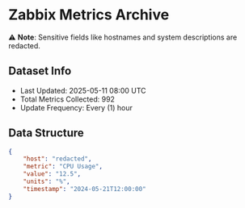 # Zabbix Metrics Archive

⚠️ **Note**: Sensitive fields like hostnames and system descriptions are redacted.

## Dataset Info
- Last Updated: 2025-05-11 08:00 UTC
- Total Metrics Collected: 992
- Update Frequency: Every (1) hour

## Data Structure
```json
{
    "host": "redacted",
    "metric": "CPU Usage",
    "value": "12.5",
    "units": "%",
    "timestamp": "2024-05-21T12:00:00"
}
```
